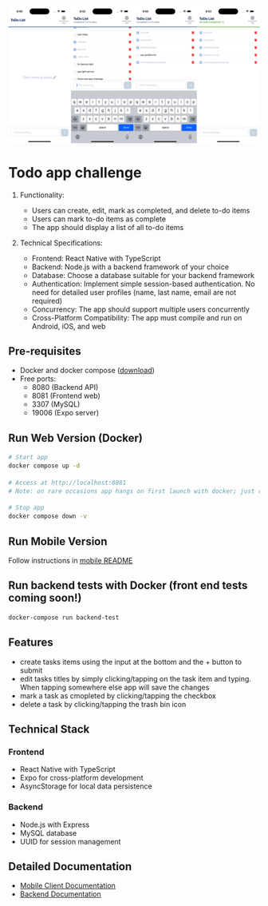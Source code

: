 <p align="center">
  <img src="./screenshot.png" width=800 title="ui design">
</p>

# Todo app challenge

1. Functionality:

   - Users can create, edit, mark as completed, and delete to-do items
   - Users can mark to-do items as complete
   - The app should display a list of all to-do items

2. Technical Specifications:
   - Frontend: React Native with TypeScript
   - Backend: Node.js with a backend framework of your choice
   - Database: Choose a database suitable for your backend framework
   - Authentication: Implement simple session-based authentication. No need for detailed user profiles (name, last name, email are not required)
   - Concurrency: The app should support multiple users concurrently
   - Cross-Platform Compatibility: The app must compile and run on Android, iOS, and web

## Pre-requisites

- Docker and docker compose ([download](https://www.docker.com/))
- Free ports:
  - 8080 (Backend API)
  - 8081 (Frontend web)
  - 3307 (MySQL)
  - 19006 (Expo server)

## Run Web Version (Docker)

```bash
# Start app
docker compose up -d

# Access at http://localhost:8081
# Note: on rare occasions app hangs on first launch with docker; just refresh the browser and app will work normally

# Stop app
docker compose down -v
```

## Run Mobile Version

Follow instructions in [mobile README](client/todo-app/README.md)

## Run backend tests with Docker (front end tests coming soon!)

```bash
docker-compose run backend-test
```

## Features

- create tasks items using the input at the bottom and the + button to submit
- edit tasks titles by simply clicking/tapping on the task item and typing. When tapping somewhere else app will save the changes
- mark a task as cmopleted by clicking/tapping the checkbox
- delete a task by clicking/tapping the trash bin icon

## Technical Stack

### Frontend

- React Native with TypeScript
- Expo for cross-platform development
- AsyncStorage for local data persistence

### Backend

- Node.js with Express
- MySQL database
- UUID for session management

## Detailed Documentation

- [Mobile Client Documentation](client/todo-app/README.md)
- [Backend Documentation](server/README.md)
